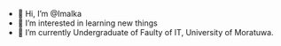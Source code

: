 - 👋 Hi, I’m @Imalka
- 👀 I’m interested in learning new things
- 🌱 I’m currently Undergraduate of Faulty of IT, University of Moratuwa. 

<!---
ImalkaPrasadini/ImalkaPrasadini is a ✨ special ✨ repository because its `README.md` (this file) appears on your GitHub profile.
You can click the Preview link to take a look at your changes.
--->
